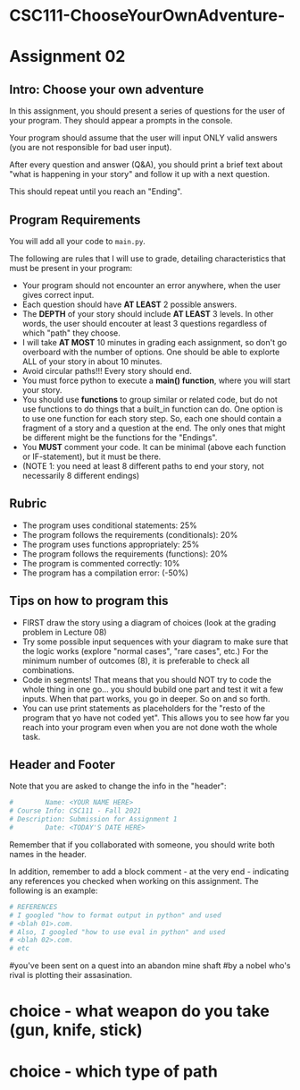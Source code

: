 # CSC111-ChooseYourOwnAdventure-

# Assignment 02 


## Intro: Choose your own adventure

In this assignment, you should present a series of questions for the user of your program. They should appear a prompts in the console.

Your program should assume that the user will input ONLY valid answers (you are not responsible for bad user input).

After every question and answer (Q&A), you should print a brief text about "what is happening in your story" and follow it up with a next question.

This should repeat until you reach an "Ending".

## Program Requirements

You will add all your code to `main.py`.

The following are rules that I will use to grade,  detailing characteristics that must be present in your program:

  - Your program should not encounter an error anywhere, when the user gives correct input.
  - Each question should have **AT LEAST** 2 possible answers.
  - The **DEPTH** of your story should include **AT LEAST** 3 levels. In other words, the user should encouter at least 3 questions regardless of which "path" they choose.
  - I will take **AT MOST** 10 minutes in grading each assignment, so don't go overboard with the number of options. One should be able to explorte ALL of your story in about 10 minutes.
  - Avoid circular paths!!! Every story should end.
  - You must force python to execute a **main() function**, where you will start your story.
  - You should use **functions** to group similar or related code, but do not use functions to do things that a built_in function can do. One option is to use one function for each story step. So, each one should contain a fragment of a story and a question at the end. The only ones that might be different might be the functions for the "Endings".
  - You **MUST** comment your code. It can be minimal (above each function or IF-statement), but it must be there.
  - (NOTE 1: you need at least 8 different paths to end your story, not necessarily 8 different endings)


## Rubric

  - The program uses conditional statements: 25%
  - The program follows the requirements (conditionals): 20%
  - The program uses functions appropriately: 25%
  - The program follows the requirements (functions): 20%
  - The program is commented correctly: 10%
  - The program has a compilation error: (-50%)

## Tips on how to program this  

  - FIRST draw the story using a diagram of choices (look at the grading problem in Lecture 08)
  - Try some possible input sequences with your diagram to make sure that the logic works (explore "normal cases", "rare cases", etc.) For the minimum number of outcomes (8), it is preferable to check all combinations.
  - Code in segments! That means that you should NOT try to code the whole thing in one go... you should bubild one part and test it wit a few inputs. When that part works, you go in deeper. So on and so forth.
  - You can use print statements as placeholders for the "resto of the program that yo have not coded yet". This allows you to see how far you reach into your program even when you are not done woth the whole task.


## Header and Footer
Note that you are asked to change the info in the "header":
```python
#        Name: <YOUR NAME HERE>
# Course Info: CSC111 - Fall 2021
# Description: Submission for Assignment 1
#        Date: <TODAY'S DATE HERE>
```

Remember that if you collaborated with someone, you should write both names in the header.

In addition, remember to add a block comment - at the very end -  indicating any references you checked when working on this assignment. The following is an example:

```python
# REFERENCES
# I googled "how to format output in python" and used
# <blah 01>.com.
# Also, I googled "how to use eval in python" and used
# <blah 02>.com.
# etc
```

#you've been sent on a quest into an abandon mine shaft
#by a nobel who's rival is plotting their assasination.
# choice - what weapon do you take (gun, knife, stick)
# choice - which type of path 
